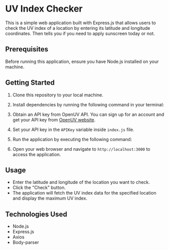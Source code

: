 # UV Index Checker

This is a simple web application built with Express.js that allows users to check the UV index of a location by entering its latitude and longitude coordinates. Then tells you if you need to apply sunscreen today or not.

## Prerequisites

Before running this application, ensure you have Node.js installed on your machine.

## Getting Started

1. Clone this repository to your local machine.

2. Install dependencies by running the following command in your terminal:


3. Obtain an API key from OpenUV API. You can sign up for an account and get your API key from [OpenUV website](https://www.openuv.io/).

4. Set your API key in the `APIKey` variable inside `index.js` file.

5. Run the application by executing the following command:


6. Open your web browser and navigate to `http://localhost:3000` to access the application.

## Usage

- Enter the latitude and longitude of the location you want to check.
- Click the "Check" button.
- The application will fetch the UV index data for the specified location and display the maximum UV index.

## Technologies Used

- Node.js
- Express.js
- Axios
- Body-parser



